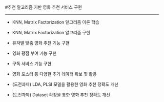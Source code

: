 #추천 알고리즘 기반 영화 추천 서비스 구현

***
* KNN, Matrix Factorization 알고리즘 이론 학습

* KNN, Matrix Factorization 알고리즘 구현

* 유저별 맞춤 영화 추천 기능 구현

* 영화 평점 부여 기능 구현

* 구독 서비스 기능 구현  

* 영화 포스터 등 다양한 추가 데이터 확보 및 활용

* (도전과제) LDA, PLSI 모델을 활용한 영화 추천 정확도 개선

* (도전과제) Dataset 확장을 통한 영화 추천 정확도 개선
